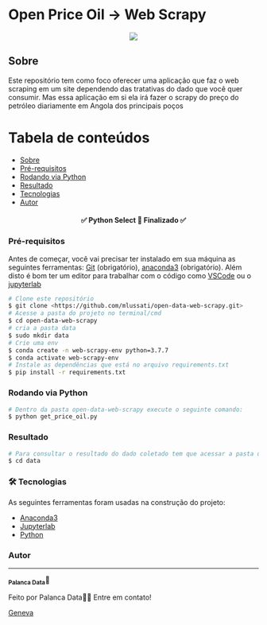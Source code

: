 
# Open Price Oil -> Web Scrapy

<a href = "https://links.geneva.com/invite/257b1817-fa14-4e25-8229-1ac613f7f9b5">
<div align="center"><img src="https://user-images.githubusercontent.com/17861240/131836901-f06d4214-6cdd-4195-b0f3-fa6ef139799b.png" /></div>
</a>


## Sobre
Este repositório tem como foco oferecer uma aplicação que faz o web scraping em um site dependendo das tratativas do dado que você quer consumir. Mas essa aplicação em si ela irá fazer o scrapy do preço do petróleo diariamente em Angola dos principais poços

Tabela de conteúdos
=================
<!--ts-->
   * [Sobre](#Sobre)
   * [Pré-requisitos](#pre-requisitos)
   * [Rodando via Python](#rodando-via-python)
   * [Resultado](#resultado)
   * [Tecnologias](#tecnologias)
   * [Autor](#autor)
<!--te-->

<h4 align="center"> 
	✅  Python Select 🚀 Finalizado  ✅
</h4>

### Pré-requisitos

Antes de começar, você vai precisar ter instalado em sua máquina as seguintes ferramentas:
[Git](https://git-scm.com) (obrigatório), [anaconda3](https://nodejs.org/en/) (obrigatório). 
Além disto é bom ter um editor para trabalhar com o código como [VSCode](https://code.visualstudio.com/) ou o [jupyterlab](https://jupyterlab.readthedocs.io/en/stable/getting_started/installation.html)

```bash
# Clone este repositório
$ git clone <https://github.com/mlussati/open-data-web-scrapy.git>
# Acesse a pasta do projeto no terminal/cmd
$ cd open-data-web-scrapy
# cria a pasta data
$ sudo mkdir data
# Crie uma env
$ conda create -n web-scrapy-env python=3.7.7
$ conda activate web-scrapy-env
# Instale as dependências que está no arquivo requirements.txt
$ pip install -r requirements.txt
```
### Rodando via Python
```bash
# Dentro da pasta open-data-web-scrapy execute o seguinte comando:
$ python get_price_oil.py
```
### Resultado
```bash
# Para consultar o resultado do dado coletado tem que acessar a pasta data e lá terá os arquivos gerados em formato csv
$ cd data
```

### 🛠 Tecnologias

As seguintes ferramentas foram usadas na construção do projeto:

- [Anaconda3](https://www.anaconda.com/)
- [Jupyterlab](https://jupyter.org/)
- [Python](https://www.docker.com/)

### Autor
---
 <sub><b>Palanca Data</b></sub></a>🚀</a>


Feito por Palanca Data👋🏽 Entre em contato!

[Geneva](https://links.geneva.com/invite/257b1817-fa14-4e25-8229-1ac613f7f9b5)
